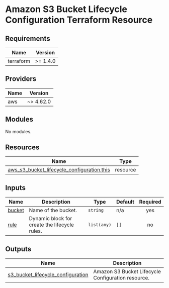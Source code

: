 # Amazon S3 Bucket Lifecycle Configuration Terraform Resource

## Requirements

| Name      | Version  |
| --------- | -------- |
| terraform | >= 1.4.0 |

## Providers

| Name | Version   |
| ---- | --------- |
| aws  | ~> 4.62.0 |

## Modules

No modules.

## Resources

| Name                                                                                                                                                        | Type     |
| ----------------------------------------------------------------------------------------------------------------------------------------------------------- | -------- |
| [aws_s3_bucket_lifecycle_configuration.this](https://registry.terraform.io/providers/hashicorp/aws/latest/docs/resources/s3_bucket_lifecycle_configuration) | resource |

## Inputs

| Name                                                | Description                                   | Type        | Default | Required |
| --------------------------------------------------- | --------------------------------------------- | ----------- | ------- | :------: |
| <a name="input_bucket"></a> [bucket](#input_bucket) | Name of the bucket.                           | `string`    | n/a     |   yes    |
| <a name="input_rule"></a> [rule](#input_rule)       | Dynamic block for create the lifecycle rules. | `list(any)` | `[]`    |    no    |

## Outputs

| Name                                                                                                                                   | Description                                        |
| -------------------------------------------------------------------------------------------------------------------------------------- | -------------------------------------------------- |
| <a name="output_s3_bucket_lifecycle_configuration"></a> [s3_bucket_lifecycle_configuration](#output_s3_bucket_lifecycle_configuration) | Amazon S3 Bucket Lifecycle Configuration resource. |
